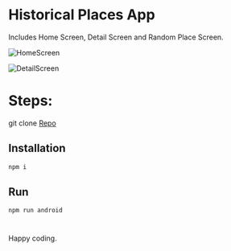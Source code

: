 # Historical Places App


Includes Home Screen, Detail Screen and Random Place Screen.

![HomeScreen](https://github.com/user-attachments/assets/14416724-8eff-4273-8820-259383e48915)

![DetailScreen](https://github.com/user-attachments/assets/ed2a143b-83a0-4c2e-b34b-adcd49effdd8)

# Steps:

git clone [Repo](https://github.com/rayasrahiman/Historical-Places.git)

## Installation

```bash
npm i
```
## Run

```bash
npm run android
```
#
Happy coding.

